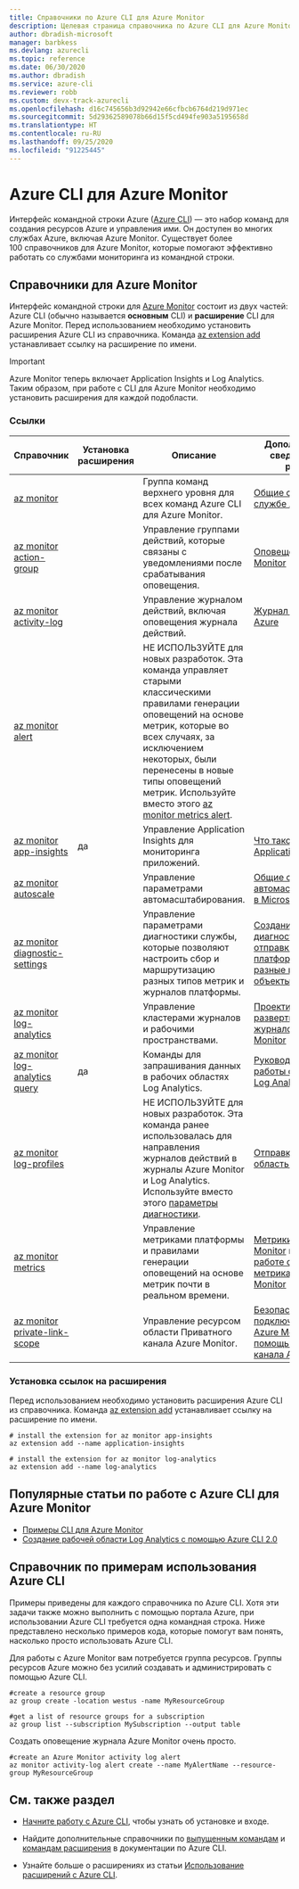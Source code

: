 ```yaml
---
title: Справочники по Azure CLI для Azure Monitor
description: Целевая страница справочника по Azure CLI для Azure Monitor
author: dbradish-microsoft
manager: barbkess
ms.devlang: azurecli
ms.topic: reference
ms.date: 06/30/2020
ms.author: dbradish
ms.service: azure-cli
ms.reviewer: robb
ms.custom: devx-track-azurecli
ms.openlocfilehash: d16c745656b3d92942e66cfbcb6764d219d971ec
ms.sourcegitcommit: 5d29362589078b66d15f5cd494fe903a5195658d
ms.translationtype: HT
ms.contentlocale: ru-RU
ms.lasthandoff: 09/25/2020
ms.locfileid: "91225445"
---
```

# <a name="azure-cli-for-azure-monitor"></a>Azure CLI для Azure Monitor

Интерфейс командной строки Azure ([Azure CLI](./what-is-azure-cli.md)) — это набор команд для создания ресурсов Azure и управления ими.  Он доступен во многих службах Azure, включая Azure Monitor.  Существует более 100 справочников для Azure Monitor, которые помогают эффективно работать со службами мониторинга из командной строки.

## <a name="references-for-azure-monitor"></a>Справочники для Azure Monitor

Интерфейс командной строки для [Azure Monitor](/azure/azure-monitor/) состоит из двух частей: Azure CLI (обычно называется **основным** CLI) и **расширение** CLI для Azure Monitor.  Перед использованием необходимо установить расширения Azure CLI из справочника. Команда [az extension add](/cli/azure/extension?view=azure-cli-latest#az-extension-add) устанавливает ссылку на расширение по имени.

> [!IMPORTANT]
>
> Azure Monitor теперь включает Application Insights и Log Analytics. Таким образом, при работе с CLI для Azure Monitor необходимо установить расширения для каждой подобласти.

### <a name="references"></a>Ссылки

| Справочник | Установка расширения | Описание | Дополнительные сведения см. в разделе
|-|-|-|-|
| [az monitor](/cli/azure/monitor) | | Группа команд верхнего уровня для всех команд Azure CLI для Azure Monitor. | [Общие сведения о службе Azure Monitor](/azure/azure-monitor/overview)
| [az monitor action-group](/cli/azure/monitor/action-group) | | Управление группами действий, которые связаны с уведомлениями после срабатывания оповещения. | [Оповещения Azure Monitor](/azure/azure-monitor/platform/alerts-overview)
| [az monitor activity-log](/cli/azure/monitor/activity-log) | | Управление журналом действий, включая оповещения журнала действий. | [Журнал действий Azure](/azure/azure-monitor/platform/activity-log)
| [az monitor alert](/cli/azure/monitor/alert) | | НЕ ИСПОЛЬЗУЙТЕ для новых разработок.  Эта команда управляет старыми классическими правилами генерации оповещений на основе метрик, которые во всех случаях, за исключением некоторых, были перенесены в новые типы оповещений метрик. Используйте вместо этого [az monitor metrics alert](/cli/azure/monitor/metrics/alert). |
| [az monitor app-insights](/cli/azure/ext/application-insights/monitor/app-insights) | да | Управление Application Insights для мониторинга приложений. | [Что такое Azure Application Insights?](/azure/azure-monitor/app/app-insights-overview)
| [az monitor autoscale](/cli/azure/monitor/autoscale) | | Управление параметрами автомасштабирования. | [Общие сведения об автомасштабировании в Microsoft Azure](/azure/azure-monitor/platform/autoscale-overview)
| [az monitor diagnostic-settings](/cli/azure/monitor/diagnostic-settings) | | Управление параметрами диагностики службы, которые позволяют настроить сбор и маршрутизацию разных типов метрик и журналов платформы. | [Создание параметров диагностики для отправки журналов платформы и метрик в разные целевые объекты](/azure/azure-monitor/platform/diagnostic-settings)
| [az monitor log-analytics](/cli/azure/monitor/log-analytics) | | Управление кластерами журналов и рабочими пространствами. | [Проектирование развертывания журналов Azure Monitor](/azure/azure-monitor/platform/design-logs-deployment)
| [az monitor log-analytics query](/cli/azure/ext/log-analytics/monitor/log-analytics#ext-log-analytics-az-monitor-log-analytics-query) | да | Команды для запрашивания данных в рабочих областях Log Analytics.  | [Руководство. Начало работы с запросами Log Analytics](/azure/azure-monitor/log-query/get-started-portal)
| [az monitor log-profiles](/cli/azure/monitor/log-profiles) | | НЕ ИСПОЛЬЗУЙТЕ для новых разработок.  Эта команда ранее использовалась для направления журналов действий в журналы Azure Monitor и Log Analytics.  Используйте вместо этого [параметры диагностики](/azure/azure-monitor/platform/diagnostic-settings).  | [Отправка в рабочую область Log Analytics](/azure/azure-monitor/platform/activity-log#send-to-log-analytics-workspace)
| [az monitor metrics](/cli/azure/monitor/metrics) | | Управление метриками платформы и правилами генерации оповещений на основе метрик почти в реальном времени. | [Метрики в Azure Monitor](/azure/azure-monitor/platform/data-platform-metrics) и [Сведения о работе оповещений о метриках в Azure Monitor](/azure/azure-monitor/platform/alerts-metric-overview)
| [az monitor private-link-scope](/cli/azure/monitor/private-link-scope) | | Управление ресурсом области Приватного канала Azure Monitor. | [Безопасное подключение сетей к Azure Monitor с помощью Приватного канала Azure](/azure/azure-monitor/platform/private-link-security)

### <a name="installing-extension-references"></a>Установка ссылок на расширения

Перед использованием необходимо установить расширения Azure CLI из справочника.  Команда [az extension add](./azure-cli-extensions-overview.md) устанавливает ссылку на расширение по имени.

```azurecli
# install the extension for az monitor app-insights
az extension add --name application-insights

# install the extension for az monitor log-analytics
az extension add --name log-analytics
```

## <a name="popular-monitor-articles-using-the-azure-cli"></a>Популярные статьи по работе с Azure CLI для Azure Monitor

- [Примеры CLI для Azure Monitor](/azure/azure-monitor/samples/cli-samples)
- [Создание рабочей области Log Analytics с помощью Azure CLI 2.0](/azure/azure-monitor/learn/quick-create-workspace-cli)

## <a name="azure-cli-reference-examples"></a>Справочник по примерам использования Azure CLI

Примеры приведены для каждого справочника по Azure CLI. Хотя эти задачи также можно выполнить с помощью портала Azure, при использовании Azure CLI требуется одна командная строка.  Ниже представлено несколько примеров кода, которые помогут вам понять, насколько просто использовать Azure CLI.

Для работы с Azure Monitor вам потребуется группа ресурсов.  Группы ресурсов Azure можно без усилий создавать и администрировать с помощью Azure CLI.  

```azurecli
#create a resource group
az group create -location westus -name MyResourceGroup

#get a list of resource groups for a subscription
az group list --subscription MySubscription --output table
```

Создать оповещение журнала Azure Monitor очень просто.

```azurecli
#create an Azure Monitor activity log alert
az monitor activity-log alert create --name MyAlertName --resource-group MyResourceGroup
```

## <a name="see-also"></a>См. также раздел

- [Начните работу с Azure CLI](./get-started-with-azure-cli.md), чтобы узнать об установке и входе.

- Найдите дополнительные справочники по [выпущенным командам](/cli/azure/reference-index) и [командам расширения](./azure-cli-extensions-list.md) в документации по Azure CLI.

- Узнайте больше о расширениях из статьи [Использование расширений с Azure CLI](./azure-cli-extensions-overview.md).